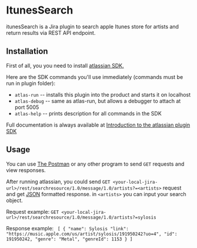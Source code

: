 # ItunesSearch #

itunesSearch is a Jira plugin to search apple Itunes store for artists and return results via REST API endpoint.

## Installation #

First of all, you you need to install
[atlassian SDK.](https://developer.atlassian.com/server/framework/atlassiansdk/downloads/)

Here are the SDK commands you'll use immediately (commands must be run in plugin folder):

* ```atlas-run``` -- installs this plugin into the product and starts it on localhost
* ```atlas-debug``` -- same as atlas-run, but allows a debugger to attach at port 5005
* ```atlas-help``` -- prints description for all commands in the SDK

Full documentation is always available at
[Introduction to the atlassian plugin SDK](https://developer.atlassian.com/display/DOCS/Introduction+to+the+Atlassian+Plugin+SDK)

## Usage #

You can use [The Postman](https://www.postman.com/downloads/) or any other program to send ```GET``` requests and view
responses.

After running atlassian, you could
send ```GET <your-local-jira-url>/rest/searchresource/1.0/message/1.0/artists?=<artists>``` request and
get [JSON](https://www.json.org/) formatted response. in ```<artists>``` you can input your  search object.

Request example:  ```GET <your-local-jira-url>/rest/searchresource/1.0/message/1.0/artists?=sylosis```

Response example: ```
[
{
    "name": Sylosis
    "link": "https://music.apple.com/us/artist/sylosis/191950242?uo=4",
    "id": 191950242,
    "genre": "Metal",
    "genreId": 1153
}
]```